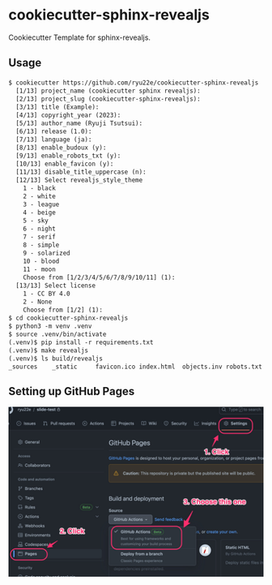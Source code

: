 # cookiecutter-sphinx-revealjs
Cookiecutter Template for sphinx-revealjs.

## Usage
```shell
$ cookiecutter https://github.com/ryu22e/cookiecutter-sphinx-revealjs
  [1/13] project_name (cookiecutter sphinx revealjs):
  [2/13] project_slug (cookiecutter-sphinx-revealjs):
  [3/13] title (Example):
  [4/13] copyright_year (2023):
  [5/13] author_name (Ryuji Tsutsui):
  [6/13] release (1.0):
  [7/13] language (ja):
  [8/13] enable_budoux (y):
  [9/13] enable_robots_txt (y):
  [10/13] enable_favicon (y):
  [11/13] disable_title_uppercase (n):
  [12/13] Select revealjs_style_theme
    1 - black
    2 - white
    3 - league
    4 - beige
    5 - sky
    6 - night
    7 - serif
    8 - simple
    9 - solarized
    10 - blood
    11 - moon
    Choose from [1/2/3/4/5/6/7/8/9/10/11] (1):
  [13/13] Select license
    1 - CC BY 4.0
    2 - None
    Choose from [1/2] (1):
$ cd cookiecutter-sphinx-revealjs
$ python3 -m venv .venv
$ source .venv/bin/activate
(.venv)$ pip install -r requirements.txt
(.venv)$ make revealjs
(.venv)$ ls build/revealjs
_sources    _static     favicon.ico index.html  objects.inv robots.txt
```

## Setting up GitHub Pages
![Setting up GitHub Pages](./img/setting-up-github-pages.jpg "Setting up GitHub Pages")
